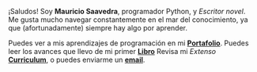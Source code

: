 ---
---

¡Saludos! Soy **Mauricio Saavedra**, programador Python, y *Escritor novel*.
Me gusta mucho navegar constantemente en el mar del conocimiento, ya que (afortunadamente) siempre hay algo por aprender.

Puedes ver a mis aprendizajes de programación en mi **[Portafolio]**.
Puedes leer los avances que llevo de mi primer **[Libro]**
Revisa mi *Extenso* **[Curriculum]**, o puedes enviarme un **[email]**.

[Portafolio]: /projects
[Libro]: https://www.amazon.com/-/es/Mauricio-Saavedra/dp/B0BRM1V95V/ref=sr_1_15?__mk_es_US=%C3%85M%C3%85%C5%BD%C3%95%C3%91&keywords=mauricio+Saavedra&qid=1676264256&sr=8-15
[Curriculum]: /curriculum
[email]: mailto:micorreodecontactopublico@gmail.com
<!-- [Libro]: /libros -->
